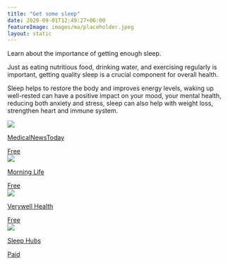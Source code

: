 ```yaml
---
title: "Get some sleep"
date: 2020-09-01T12:49:27+06:00
featureImage: images/ma/placeholder.jpeg
layout: static
---
```


Learn about the importance of getting enough sleep.

Just as eating nutritious food, drinking water, and exercising regularly is important, getting quality sleep is a crucial component for overall health.

Sleep helps to restore the body and improves energy levels, waking up well-rested can have a positive impact on your mood, your mental health, reducing both anxiety and stress, sleep can also help with weight loss, strengthen heart and immune system.

<a class="ma-link" href="https://www.medicalnewstoday.com/articles/325353"><div class="ma-card ma-card-Health"><div class="ma-icon"><img src ="/images/Icon-check - health - opacity.svg"/></div><div class="ma-name"><p>MedicalNewsToday</p></div><div class="ma-paid-text"><span>Free</span></div></div></a><a class="ma-link" href="https://morninglife.co.uk/how-to-get-8-hours-of-sleep/"><div class="ma-card ma-card-Health"><div class="ma-icon"><img src ="/images/Icon-check - health - opacity.svg"/></div><div class="ma-name"><p>Morning Life</p></div><div class="ma-paid-text"><span>Free</span></div></div></a><a class="ma-link" href="https://www.verywellhealth.com/why-you-should-never-regret-a-good-night-s-sleep-5088198"><div class="ma-card ma-card-Health"><div class="ma-icon"><img src ="/images/Icon-check - health - opacity.svg"/></div><div class="ma-name"><p>Verywell Health</p></div><div class="ma-paid-text"><span>Free</span></div></div></a><a class="ma-link" href="https://www.awin1.com/cread.php?awinmid=18997&awinaffid=1198638&ued=https%3A%2F%2Fsleephubs.com%2F"><div class="ma-card ma-card-Health"><div class="ma-icon"><img src ="/images/Icon-pound - health - opacity.svg"/></div><div class="ma-name"><p>Sleep Hubs</p></div><div class="ma-paid-text"><span>Paid</span></div></div></a>  

<br/><br/>






